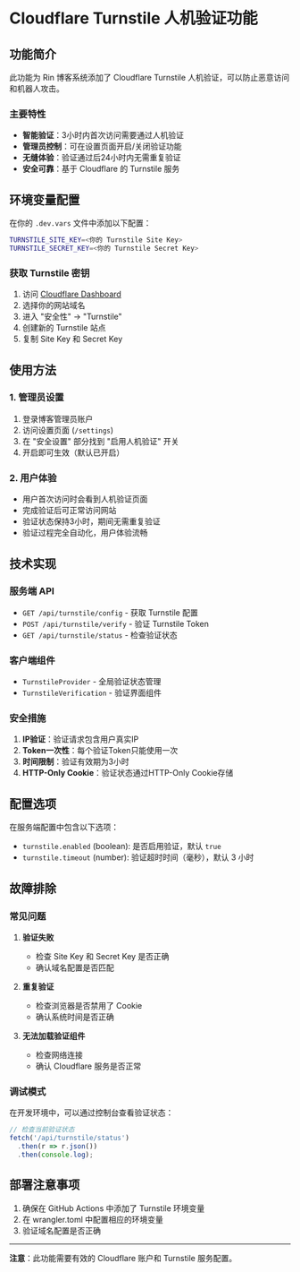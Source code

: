 # Cloudflare Turnstile 人机验证功能

## 功能简介

此功能为 Rin 博客系统添加了 Cloudflare Turnstile 人机验证，可以防止恶意访问和机器人攻击。

### 主要特性

- **智能验证**：3小时内首次访问需要通过人机验证
- **管理员控制**：可在设置页面开启/关闭验证功能
- **无缝体验**：验证通过后24小时内无需重复验证
- **安全可靠**：基于 Cloudflare 的 Turnstile 服务

## 环境变量配置

在你的 `.dev.vars` 文件中添加以下配置：

```bash
TURNSTILE_SITE_KEY=<你的 Turnstile Site Key>
TURNSTILE_SECRET_KEY=<你的 Turnstile Secret Key>
```

### 获取 Turnstile 密钥

1. 访问 [Cloudflare Dashboard](https://dash.cloudflare.com/)
2. 选择你的网站域名
3. 进入 "安全性" → "Turnstile"
4. 创建新的 Turnstile 站点
5. 复制 Site Key 和 Secret Key

## 使用方法

### 1. 管理员设置

1. 登录博客管理员账户
2. 访问设置页面 (`/settings`)
3. 在 "安全设置" 部分找到 "启用人机验证" 开关
4. 开启即可生效（默认已开启）

### 2. 用户体验

- 用户首次访问时会看到人机验证页面
- 完成验证后可正常访问网站
- 验证状态保持3小时，期间无需重复验证
- 验证过程完全自动化，用户体验流畅

## 技术实现

### 服务端 API

- `GET /api/turnstile/config` - 获取 Turnstile 配置
- `POST /api/turnstile/verify` - 验证 Turnstile Token
- `GET /api/turnstile/status` - 检查验证状态

### 客户端组件

- `TurnstileProvider` - 全局验证状态管理
- `TurnstileVerification` - 验证界面组件

### 安全措施

1. **IP验证**：验证请求包含用户真实IP
2. **Token一次性**：每个验证Token只能使用一次
3. **时间限制**：验证有效期为3小时
4. **HTTP-Only Cookie**：验证状态通过HTTP-Only Cookie存储

## 配置选项

在服务端配置中包含以下选项：

- `turnstile.enabled` (boolean): 是否启用验证，默认 `true`
- `turnstile.timeout` (number): 验证超时时间（毫秒），默认 3 小时

## 故障排除

### 常见问题

1. **验证失败**
   - 检查 Site Key 和 Secret Key 是否正确
   - 确认域名配置是否匹配

2. **重复验证**
   - 检查浏览器是否禁用了 Cookie
   - 确认系统时间是否正确

3. **无法加载验证组件**
   - 检查网络连接
   - 确认 Cloudflare 服务是否正常

### 调试模式

在开发环境中，可以通过控制台查看验证状态：

```javascript
// 检查当前验证状态
fetch('/api/turnstile/status')
  .then(r => r.json())
  .then(console.log);
```

## 部署注意事项

1. 确保在 GitHub Actions 中添加了 Turnstile 环境变量
2. 在 wrangler.toml 中配置相应的环境变量
3. 验证域名配置是否正确

---

**注意**：此功能需要有效的 Cloudflare 账户和 Turnstile 服务配置。 